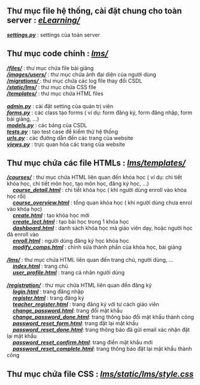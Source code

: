 ## Thư mục file hệ thống, cài đặt chung cho toàn server : [*eLearning/*](https://github.com/longnp030/BaiTapLonWeb/tree/master/eLearning)
[***settings.py***](https://github.com/longnp030/BaiTapLonWeb/blob/master/eLearning/settings.py) : settings của toàn server

## Thư mục code chính : [***lms/***](https://github.com/longnp030/BaiTapLonWeb/tree/master/lms)
[***/files/***](https://github.com/longnp030/BaiTapLonWeb/tree/master/lms/files) : thư mục chứa file bài giảng\
[***/images/users/***](https://github.com/longnp030/BaiTapLonWeb/tree/master/lms/images/users) : thư mục chứa ảnh đại diện của người dùng\
[***/migrations/*** ](https://github.com/longnp030/BaiTapLonWeb/tree/master/lms/migrations): thư mục chứa các log file thay đổi CSDL\
[***/static/lms/***](https://github.com/longnp030/BaiTapLonWeb/tree/master/lms/static/lms) : thư mục chứa CSS file\
[***/templates/***](https://github.com/longnp030/BaiTapLonWeb/tree/master/lms/templates) : thư mục chứa HTML files\
\
[***admin.py***](https://github.com/longnp030/BaiTapLonWeb/blob/master/lms/admin.py) : cài đặt setting của quản trị viên\
[***forms.py***](https://github.com/longnp030/BaiTapLonWeb/blob/master/lms/forms.py) : các class tạo forms ( ví dụ: form đăng ký, form đăng nhập, form bài giảng, ...)\
[***models.py***](https://github.com/longnp030/BaiTapLonWeb/blob/master/lms/models.py) : các bảng của CSDL\
[***tests.py***](https://github.com/longnp030/BaiTapLonWeb/blob/master/lms/models.py) : tạo test case để kiểm thử hệ thống\
[***urls.py***](https://github.com/longnp030/BaiTapLonWeb/blob/master/lms/urls.py) : các đường dẫn đến các trang của website\
[***views.py***](https://github.com/longnp030/BaiTapLonWeb/blob/master/lms/views.py) : trực quan hóa các trang của website

## Thư mục chứa các file HTMLs : [*lms/templates/*](https://github.com/longnp030/BaiTapLonWeb/tree/master/lms/templates)
[***/courses/***](https://github.com/longnp030/BaiTapLonWeb/tree/master/lms/templates/courses) : thư mục chứa HTML liên quan đến khóa học ( ví dụ: chi tiết khóa học, chi tiết môn học, tạo môn học, đăng ký học, ...)\
&nbsp;&nbsp;&nbsp;&nbsp;[***course_detail.html***](https://github.com/longnp030/BaiTapLonWeb/blob/master/lms/templates/courses/course_detail.html) : chi tiết khóa học ( khi người dùng enroll vào khóa học rồi)\
&nbsp;&nbsp;&nbsp;&nbsp;[***course_overview.html***](https://github.com/longnp030/BaiTapLonWeb/blob/master/lms/templates/courses/course_overview.html) : tổng quan khóa học ( khi người dùng chưa enrol vào khóa học)\
&nbsp;&nbsp;&nbsp;&nbsp;[***create.html***](https://github.com/longnp030/BaiTapLonWeb/blob/master/lms/templates/courses/create.html) : tạo khóa học mới\
&nbsp;&nbsp;&nbsp;&nbsp;[***create_lect.html***](https://github.com/longnp030/BaiTapLonWeb/blob/master/lms/templates/courses/create_lect.html) : tạo bài học trong 1 khóa học\
&nbsp;&nbsp;&nbsp;&nbsp;[***dashboard.html***](https://github.com/longnp030/BaiTapLonWeb/blob/master/lms/templates/courses/dashboard.html) : danh sách khóa học mà giáo viên dạy, hoặc người học đã enroll vào\
&nbsp;&nbsp;&nbsp;&nbsp;[***enroll.html***](https://github.com/longnp030/BaiTapLonWeb/blob/master/lms/templates/courses/enroll.html) : người dùng đăng ký học khóa học\
&nbsp;&nbsp;&nbsp;&nbsp;[***modify_comps.html***](https://github.com/longnp030/BaiTapLonWeb/blob/master/lms/templates/courses/modify_comps.html) : chỉnh sửa thành phần của khóa học, bài giảng\
\
[***/lms/***](https://github.com/longnp030/BaiTapLonWeb/tree/master/lms/templates/lms) : thư mục chứa HTML liên quan đến trang chủ, người dùng, ...\
&nbsp;&nbsp;&nbsp;&nbsp;[***index.html***](https://github.com/longnp030/BaiTapLonWeb/blob/master/lms/templates/lms/index1.html) : trang chủ\
&nbsp;&nbsp;&nbsp;&nbsp;[***user_profile.html***](https://github.com/longnp030/BaiTapLonWeb/blob/master/lms/templates/lms/user_profile.html) : trang cá nhân người dùng\
\
[***/registration/***](https://github.com/longnp030/BaiTapLonWeb/tree/master/lms/templates/registration) : thư mục chứa HTML liên quan đến đăng ký\
&nbsp;&nbsp;&nbsp;&nbsp;[***login.html***](https://github.com/longnp030/BaiTapLonWeb/blob/master/lms/templates/registration/login.html) : trang đăng nhập\
&nbsp;&nbsp;&nbsp;&nbsp;[***register.html***](https://github.com/longnp030/BaiTapLonWeb/blob/master/lms/templates/registration/register.html) : trang đăng ký\
&nbsp;&nbsp;&nbsp;&nbsp;[***teacher_register.html***](https://github.com/longnp030/BaiTapLonWeb/blob/master/lms/templates/registration/teacher_register.html) : trang đăng ký với tư cách giáo viên\
&nbsp;&nbsp;&nbsp;&nbsp;[***change_password.html***](https://github.com/longnp030/BaiTapLonWeb/blob/master/lms/templates/registration/change_password.html): trang đổi mật khẩu\
&nbsp;&nbsp;&nbsp;&nbsp;[***change_password_done.html***](https://github.com/longnp030/BaiTapLonWeb/blob/master/lms/templates/registration/change_password_done.html): trang thông báo đổi mật khẩu thành công\
&nbsp;&nbsp;&nbsp;&nbsp;[***password_reset_form.html***](https://github.com/longnp030/BaiTapLonWeb/blob/master/lms/templates/registration/password_reset_form.html): trang đặt lại mật khẩu\
&nbsp;&nbsp;&nbsp;&nbsp;[***password_reset_done.html***](https://github.com/longnp030/BaiTapLonWeb/blob/master/lms/templates/registration/password_reset_done.html): trang thông báo đã gửi email xác nhận đặt lại mật khẩu\
&nbsp;&nbsp;&nbsp;&nbsp;[***password_reset_confirm.html***](https://github.com/longnp030/BaiTapLonWeb/blob/master/lms/templates/registration/password_reset_confirm.html): trang điền mật khẩu mới\
&nbsp;&nbsp;&nbsp;&nbsp;[***password_reset_complete.html***](https://github.com/longnp030/BaiTapLonWeb/blob/master/lms/templates/registration/password_reset_complete.html): trang thông báo đặt lại mật khẩu thành công

## Thư mục chứa file CSS : [*lms/static/lms/style.css*](https://github.com/longnp030/BaiTapLonWeb/blob/master/lms/static/lms/style.css)